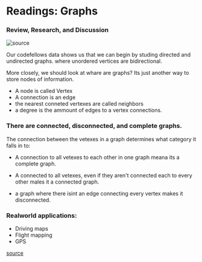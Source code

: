 # Readings: Graphs

### Review, Research, and Discussion

![source](https://codefellows.github.io/common_curriculum/data_structures_and_algorithms/Code_401/class-35/resources/assets/UndirectedGraph.PNG)

Our codefellows data shows us that we can begin by studing directed and undirected graphs. where unordered vertices are bidirectional.

More closely, we should look at whare are graphs? Its just another way to store nodes of information.

- A node is called Vertex
- A connection is an edge
- the nearest conneted vertexes are called neighbors
- a degree is the ammount of edges to a vertex connections.

### There are connected, disconnected, and complete graphs.

The connection between the vetexes in a graph determines what category it falls in to:

- A connection to all vetexes to each other in one graph meana its a complete graph.

- A connected to all vetexes, even if they aren't connected each to every other males it a connected graph.

- a graph where there isint an edge connecting every vertex makes it disconnected.

### Realworld applications:

- Driving maps
- Flight mapping
- GPS

[source](https://codefellows.github.io/common_curriculum/data_structures_and_algorithms/Code_401/class-35/resources/graphs.html)
